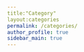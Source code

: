 ```yaml
---
title:"Category"
layout:categories
permalink: /categories/
author_profile: true
sidebar_main: true
---
```

